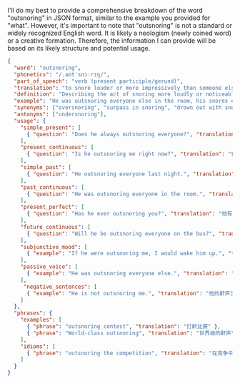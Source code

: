 I'll do my best to provide a comprehensive breakdown of the word "outsnoring" in JSON format, similar to the example you provided for "what". However, it's important to note that "outsnoring" is not a standard or widely recognized English word. It is likely a neologism (newly coined word) or a creative formation. Therefore, the information I can provide will be based on its likely structure and potential usage.

```json
{
  "word": "outsnoring",
  "phonetics": "/ˌaʊtˈsnɔːrɪŋ/",
  "part_of_speech": "verb (present participle/gerund)",
  "translation": "to snore louder or more impressively than someone else",
  "definition": "Describing the act of snoring more loudly or noticeably than another person. It can also imply surpassing someone in the act of snoring.",
  "example": "He was outsnoring everyone else in the room, his snores echoing loudly.",
  "synonyms": ["oversnoring", "surpass in snoring", "drown out with snores"],
  "antonyms": ["undersnoring"],
  "usage": {
    "simple_present": [
      { "question": "Does he always outsnoring everyone?", "translation": "他总是比别人都鼾声大吗？" }
    ],
    "present_continuous": [
      { "question": "Is he outsnoring me right now?", "translation": "他现在是不是比我鼾声大？" }
    ],
    "simple_past": [
      { "question": "He outsnoring everyone last night.", "translation": "他昨晚的鼾声比任何人都大" }
    ],
    "past_continuous": [
      { "question": "He was outsnoring everyone in the room.", "translation": "他的鼾声盖过了房间里的所有人。" }
    ],
    "present_perfect": [
      { "question": "Has he ever outsnoring you?", "translation": "他有没有打鼾超过你？" }
    ],
    "future_continuous": [
      { "question": "Will he be outsnoring everyone on the bus?", "translation": "在公共汽车上他的鼾声会盖过所有人吗？" }
    ],
    "subjunctive_mood": [
      { "example": "If he were outsnoring me, I would wake him up.", "translation": "如果他的鼾声比我大，我会叫醒他。" }
    ],
    "passive_voice": [
      { "example": "He was outsnoring everyone else.", "translation": "他打鼾的声音超过了其他所有人" }
    ],
     "negative_sentences": [
      { "example": "He is not outsnoring me.", "translation": "他的鼾声没有盖过我。" }
    ]
  },
  "phrases": {
    "examples": [
      { "phrase": "outsnoring contest", "translation": "打鼾比赛" },
      { "phrase": "World-class outsnoring", "translation": "世界级的鼾声" }
    ],
    "idioms": [
      { "phrase": "outsnoring the competition", "translation": "在竞争中打败了打鼾的人" }
    ]
  }
}
```
 